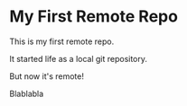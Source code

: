 # My First Remote Repo

This is my first remote repo.

It started life as a local git repository.

But now it's remote!

Blablabla
